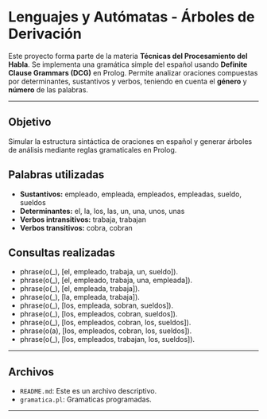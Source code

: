 # Lenguajes y Autómatas - Árboles de Derivación 

Este proyecto forma parte de la materia **Técnicas del Procesamiento del Habla**. Se implementa una gramática simple del español usando **Definite Clause Grammars (DCG)** en Prolog. Permite analizar oraciones compuestas por determinantes, sustantivos y verbos, teniendo en cuenta el **género** y **número** de las palabras.

---

##  Objetivo

Simular la estructura sintáctica de oraciones en español y generar árboles de análisis mediante reglas gramaticales en Prolog.

##  Palabras utilizadas

- **Sustantivos:** empleado, empleada, empleados, empleadas, sueldo, sueldos  
- **Determinantes:** el, la, los, las, un, una, unos, unas  
- **Verbos intransitivos:** trabaja, trabajan  
- **Verbos transitivos:** cobra, cobran  

##  Consultas realizadas

- phrase(o(_), [el, empleado, trabaja, un, sueldo]).
- phrase(o(_), [el, empleado, trabaja, una, empleada]).
- phrase(o(_), [el, empleada, trabaja]).
- phrase(o(_), [la, empleada, trabaja]).
- phrase(o(_), [los, empleada, sobran, sueldos]).
- phrase(o(_), [los, empleados, cobran, sueldos]).
- phrase(o(_), [los, empleados, cobran, los, sueldos]).
- phrase(o(a), [los, empleados, cobran, los, sueldos]).
- phrase(o(_), [los, empleados, trabajan, los, sueldos]).


---

## Archivos

- `README.md`: Este es un archivo descriptivo.
- `gramatica.pl`: Gramaticas programadas.

---

